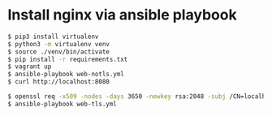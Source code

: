 # Install nginx via ansible playbook

```bash
$ pip3 install virtualenv
$ python3 -m virtualenv venv
$ source ./venv/bin/activate
$ pip install -r requirements.txt
$ vagrant up
$ ansible-playbook web-notls.yml
$ curl http://localhost:8080
```

```bash
$ openssl req -x509 -nodes -days 3650 -newkey rsa:2048 -subj /CN=localhost -keyout files/nginx.key -out files/nginx.crt
$ ansible-playbook web-tls.yml
```